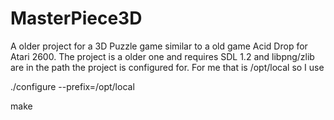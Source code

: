 # MasterPiece3D

A older project for a 3D Puzzle game similar to a old game  Acid Drop
for Atari 2600. The project is a older one and requires SDL 1.2 and libpng/zlib are in the path
the project is configured for. For me that is /opt/local so I use

./configure --prefix=/opt/local

make




